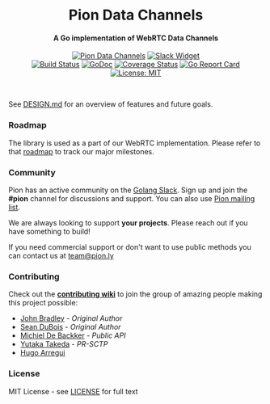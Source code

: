 <h1 align="center">
  <br>
  Pion Data Channels
  <br>
</h1>
<h4 align="center">A Go implementation of WebRTC Data Channels</h4>
<p align="center">
  <a href="https://pion.ly"><img src="https://img.shields.io/badge/pion-datachannel-gray.svg?longCache=true&colorB=brightgreen" alt="Pion Data Channels"></a>
  <!--<a href="https://sourcegraph.com/github.com/pion/webrtc?badge"><img src="https://sourcegraph.com/github.com/pion/webrtc/-/badge.svg" alt="Sourcegraph Widget"></a>-->
  <a href="https://pion.ly/slack"><img src="https://img.shields.io/badge/join-us%20on%20slack-gray.svg?longCache=true&logo=slack&colorB=brightgreen" alt="Slack Widget"></a>
  <br>
  <a href="https://travis-ci.org/pion/datachannel"><img src="https://travis-ci.org/pion/datachannel.svg?branch=master" alt="Build Status"></a>
  <a href="https://godoc.org/github.com/pion/datachannel"><img src="https://godoc.org/github.com/pion/datachannel?status.svg" alt="GoDoc"></a>
  <a href="https://codecov.io/gh/pion/datachannel"><img src="https://codecov.io/gh/pion/datachannel/branch/master/graph/badge.svg" alt="Coverage Status"></a>
  <a href="https://goreportcard.com/report/github.com/pion/datachannel"><img src="https://goreportcard.com/badge/github.com/pion/datachannel" alt="Go Report Card"></a>
  <!--<a href="https://www.codacy.com/app/Sean-Der/webrtc"><img src="https://api.codacy.com/project/badge/Grade/18f4aec384894e6aac0b94effe51961d" alt="Codacy Badge"></a>-->
  <a href="LICENSE"><img src="https://img.shields.io/badge/License-MIT-yellow.svg" alt="License: MIT"></a>
</p>
<br>

See [DESIGN.md](DESIGN.md) for an overview of features and future goals.

### Roadmap
The library is used as a part of our WebRTC implementation. Please refer to that [roadmap](https://github.com/pion/webrtc/issues/9) to track our major milestones.

### Community
Pion has an active community on the [Golang Slack](https://invite.slack.golangbridge.org/). Sign up and join the **#pion** channel for discussions and support. You can also use [Pion mailing list](https://groups.google.com/forum/#!forum/pion).

We are always looking to support **your projects**. Please reach out if you have something to build!

If you need commercial support or don't want to use public methods you can contact us at [team@pion.ly](mailto:team@pion.ly)

### Contributing
Check out the **[contributing wiki](https://github.com/pion/webrtc/wiki/Contributing)** to join the group of amazing people making this project possible:

* [John Bradley](https://github.com/kc5nra) - *Original Author*
* [Sean DuBois](https://github.com/Sean-Der) - *Original Author*
* [Michiel De Backker](https://github.com/backkem) - *Public API*
* [Yutaka Takeda](https://github.com/enobufs) - *PR-SCTP*
* [Hugo Arregui](https://github.com/hugoArregui)

### License
MIT License - see [LICENSE](LICENSE) for full text
